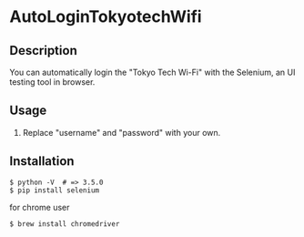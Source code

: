 # AutoLoginTokyotechWifi


## Description

You can automatically login the "Tokyo Tech Wi-Fi" with the Selenium, an UI testing tool in browser.

## Usage

1. Replace "username" and "password" with your own.

## Installation

    $ python -V  # => 3.5.0
    $ pip install selenium
    
for chrome user

    $ brew install chromedriver
    
    
    

